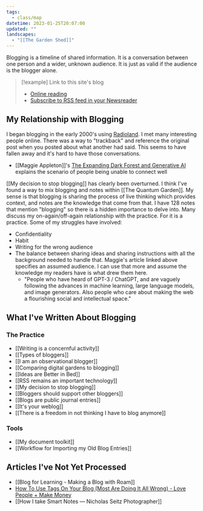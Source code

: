 ```yaml
---
tags:
  - class/map
datetime: 2023-01-25T20:07:00
updated: ""
landscapes:
  - "[[The Garden Shed]]"
---
```

Blogging is a timeline of shared information. It is a conversation between one person and a wider, unknown audience. It is just as valid if the audience is the blogger alone.

> [!example] Link to this site's blog
> - [Online reading](https://quantumgardener.info/blog/)
> - [Subscribe to RSS feed in your Newsreader](https://quantumgardener.info/feed)
## My Relationship with Blogging
I began blogging in the early 2000's using [Radioland](http://radio.userland.com). I met many interesting people online. There was a way to "trackback" and reference the original post when you posted about what another had said. This seems to have fallen away and it's hard to have those conversations.

- [[Maggie Appleton]]'s [The Expanding Dark Forest and Generative AI](https://maggieappleton.com/ai-dark-forest) explains the scenario of people being unable to connect well

[[My decision to stop blogging]] has clearly been overturned. I think I've found a way to mix blogging and notes within [[The Quantum Garden]]. My sense is that blogging is sharing the process of live thinking which provides context, and notes are the knowledge that come from that. I have 128 notes that mention "blogging" so there is a hidden importance to delve into. Many discuss my on-again/off-again relationship with the practice. For it is a practice. Some of my struggles have involved:
- Confidentiality
- Habit
- Writing for the wrong audience
- The balance between sharing ideas and sharing instructions with all the background needed to handle that. Maggie's article linked above specifies an assumed audience. I can use that more and assume the knowledge my readers have is what drew them here.
	- "People who have heard of GPT-3 / ChatGPT, and are vaguely following the advances in machine learning, large language models, and image generators. Also people who care about making the web a flourishing social and intellectual space."

## What I've Written About Blogging
### The Practice
- [[Writing is a concernful activity]]
- [[Types of bloggers]]
- [[I am an observational blogger]]
- [[Comparing digital gardens to blogging]]
- [[Ideas are Better in Bed]]
- [[RSS remains an important technology]]
- [[My decision to stop blogging]]
- [[Bloggers should support other bloggers]]
- [[Blogs are public journal entries]]
- [[It's your weblog]]
- [[There is a freedom in not thinking I have to blog anymore]]
### Tools
- [[My document toolkit]] 
- [[Workflow for Importing my Old Blog Entries]]


## Articles I've Not Yet Processed
- [[Blog for Learning - Making a Blog with Roam]]
- [How To Use Tags On Your Blog (Most Are Doing It All Wrong) - Love People + Make Money](https://lovepeoplemakemoney.com/how-to-use-tags-on-your-blog/)
- [[How I take Smart Notes — Nicholas Seitz Photographer]]

